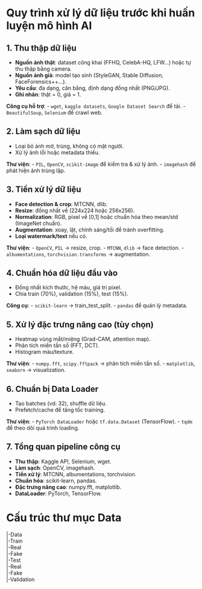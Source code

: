 # Quy trình xử lý dữ liệu trước khi huấn luyện mô hình AI  

## 1. Thu thập dữ liệu  

-   **Nguồn ảnh thật**: dataset công khai (FFHQ, CelebA-HQ, LFW...) hoặc tự thu thập bằng camera.  
-   **Nguồn ảnh giả**: model tạo sinh (StyleGAN, Stable Diffusion, FaceForensics++...).  
-   **Yêu cầu**: đa dạng, cân bằng, định dạng đồng nhất (PNG/JPG).  
-   **Ghi nhãn**: thật = 0, giả = 1.  

**Công cụ hỗ trợ**: - `wget`, `kaggle datasets`, `Google Dataset Search` để tải. - `BeautifulSoup`, `Selenium` để crawl web.  

## 2. Làm sạch dữ liệu  

-   Loại bỏ ảnh mờ, trùng, không có mặt người.  
-   Xử lý ảnh lỗi hoặc metadata thiếu.  

**Thư viện**: - `PIL`, `OpenCV`, `scikit-image` để kiểm tra & xử lý ảnh. - `imagehash` để phát hiện ảnh trùng lặp.  

## 3. Tiền xử lý dữ liệu  

-   **Face detection & crop**: MTCNN, dlib.  
-   **Resize**: đồng nhất về (224x224 hoặc 256x256).  
-   **Normalization**: RGB, pixel về \[0,1\] hoặc chuẩn hóa theo mean/std (ImageNet chuẩn).  
-   **Augmentation**: xoay, lật, chỉnh sáng/tối để tránh overfitting.  
-   **Loại watermark/text** nếu có.  

**Thư viện**: - `OpenCV`, `PIL` → resize, crop. - `MTCNN`, `dlib` → face detection. - `albumentations`, `torchvision.transforms` → augmentation.  

## 4. Chuẩn hóa dữ liệu đầu vào

-   Đồng nhất kích thước, hệ màu, giá trị pixel.  
-   Chia train (70%), validation (15%), test (15%).  

**Công cụ**: - `scikit-learn` → train_test_split. - `pandas` để quản lý metadata.  

## 5. Xử lý đặc trưng nâng cao (tùy chọn)  

-   Heatmap vùng mắt/miệng (Grad-CAM, attention map).  
-   Phân tích miền tần số (FFT, DCT).  
-   Histogram màu/texture.  

**Thư viện**: - `numpy.fft`, `scipy.fftpack` → phân tích miền tần số. - `matplotlib`, `seaborn` → visualization.  

## 6. Chuẩn bị Data Loader  

-   Tạo batches (vd: 32), shuffle dữ liệu.  
-   Prefetch/cache để tăng tốc training.  

**Thư viện**: - `PyTorch DataLoader` hoặc `tf.data.Dataset` (TensorFlow). - `tqdm` để theo dõi quá trình loading.  

## 7. Tổng quan pipeline công cụ

-   **Thu thập**: Kaggle API, Selenium, wget.  
-   **Làm sạch**: OpenCV, imagehash.  
-   **Tiền xử lý**: MTCNN, albumentations, torchvision.  
-   **Chuẩn hóa**: scikit-learn, pandas.  
-   **Đặc trưng nâng cao**: numpy.fft, matplotlib.  
-   **DataLoader**: PyTorch, TensorFlow.  

# Cấu trúc thư mục Data  
|-Data  
    |-Train  
        |-Real  
        |-Fake  
    |-Test  
        |-Real  
        |-Fake  
    |-Validation  

